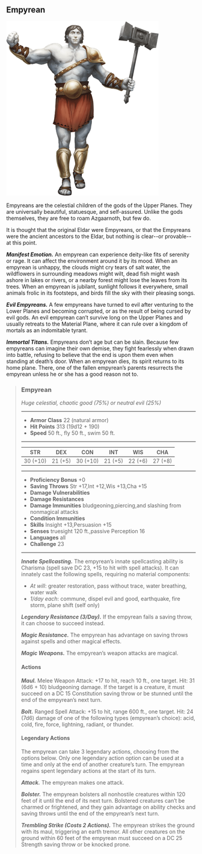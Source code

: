 ## Empyrean
![](Empyrean.png)

Empyreans are the celestial children of the gods of the Upper Planes. They are universally beautiful, statuesque, and self-assured. Unlike the gods themselves, they are free to roam Azgaarnoth, but few do.

It is thought that the original Eldar were Empyreans, or that the Empyreans were the ancient ancestors to the Eldar, but nothing is clear--or provable--at this point.

***Manifest Emotion.*** An empyrean can experience deity-like fits of serenity or rage. It can affect the environment around it by its mood. When an empyrean is unhappy, the clouds might cry tears of salt water, the wildflowers in surrounding meadows might wilt, dead fish might wash ashore in lakes or rivers, or a nearby forest might lose the leaves from its trees. When an empyrean is jubilant, sunlight follows it everywhere, small animals frolic in its footsteps, and birds fill the sky with their pleasing songs.

***Evil Empyreans.*** A few empyreans have turned to evil after venturing to the Lower Planes and becoming corrupted, or as the result of being cursed by evil gods. An evil empyrean can’t survive long on the Upper Planes and usually retreats to the Material Plane, where it can rule over a kingdom of mortals as an indomitable tyrant.

***Immortal Titans.*** Empyreans don’t age but can be slain. Because few empyreans can imagine their own demise, they fight fearlessly when drawn into battle, refusing to believe that the end is upon them even when standing at death’s door. When an empyrean dies, its spirit returns to its home plane. There, one of the fallen empyrean’s parents resurrects the empyrean unless he or she has a good reason not to.

>### Empyrean
>*Huge celestial, chaotic good (75%) or neutral evil (25%)*
>___
>- **Armor Class** 22 (natural armor)
>- **Hit Points** 313 (19d12 + 190)
>- **Speed** 50 ft., fly 50 ft., swim 50 ft.
>___
>|**STR**|**DEX**|**CON**|**INT**|**WIS**|**CHA**|
>|:---:|:---:|:---:|:---:|:---:|:---:|
>|30 (+10)|21 (+5)|30 (+10)|21 (+5)|22 (+6)|27 (+8)|
>
>___
>- **Proficiency Bonus** +0
>- **Saving Throws** Str +17,Int +12,Wis +13,Cha +15
>- **Damage Vulnerabilities** 
>- **Damage Resistances** 
>- **Damage Immunities** bludgeoning,piercing,and slashing from nonmagical attacks
>- **Condition Immunities** 
>- **Skills** Insight +13,Persuasion +15
>- **Senses** truesight 120 ft.,passive Perception 16
>- **Languages** all
>- **Challenge** 23
>___
>***Innate Spellcasting.*** The empyrean’s innate spellcasting ability is Charisma (spell save DC 23, +15 to hit with spell attacks). It can innately cast the following spells, requiring no material components:
>
>* *At will*: greater restoration, pass without trace, water breathing, water walk
>* *1/day each*: commune, dispel evil and good, earthquake, fire storm, plane shift (self only)
>
>***Legendary Resistance (3/Day).*** If the empyrean fails a saving throw, it can choose to succeed instead.
>
>***Magic Resistance.*** The empyrean has advantage on saving throws against spells and other magical effects.
>
>***Magic Weapons.*** The empyrean’s weapon attacks are magical.
>
>#### Actions
>***Maul.*** Melee Weapon Attack: +17 to hit, reach 10 ft., one target. Hit: 31 (6d6 + 10) bludgeoning damage. If the target is a creature, it must succeed on a DC 15 Constitution saving throw or be stunned until the end of the empyrean’s next turn.
>
>***Bolt.*** Ranged Spell Attack: +15 to hit, range 600 ft., one target. Hit: 24 (7d6) damage of one of the following types (empyrean’s choice): acid, cold, fire, force, lightning, radiant, or thunder.
>
>#### Legendary Actions
>The empyrean can take 3 legendary actions, choosing from the options below. Only one legendary action option can be used at a time and only at the end of another creature’s turn. The empyrean regains spent legendary actions at the start of its turn.
>
>***Attack.*** The empyrean makes one attack.
>
>***Bolster.*** The empyrean bolsters all nonhostile creatures within 120 feet of it until the end of its next turn. Bolstered creatures can’t be charmed or frightened, and they gain advantage on ability checks and saving throws until the end of the empyrean’s next turn.
>
>***Trembling Strike (Costs 2 Actions).*** The empyrean strikes the ground with its maul, triggering an earth tremor. All other creatures on the ground within 60 feet of the empyrean must succeed on a DC 25 Strength saving throw or be knocked prone.
>
